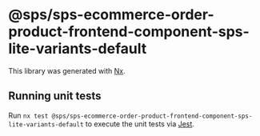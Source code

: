 # @sps/sps-ecommerce-order-product-frontend-component-sps-lite-variants-default

This library was generated with [Nx](https://nx.dev).

## Running unit tests

Run `nx test @sps/sps-ecommerce-order-product-frontend-component-sps-lite-variants-default` to execute the unit tests via [Jest](https://jestjs.io).
